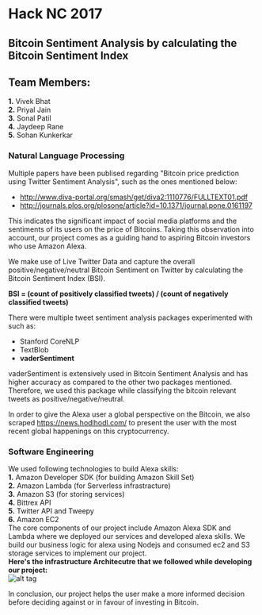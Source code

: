 # Hack NC 2017
## Bitcoin Sentiment Analysis by calculating the Bitcoin Sentiment Index
## Team Members:
<b>1.</b> Vivek Bhat <br>
<b>2.</b> Priyal Jain <br>
<b>3.</b> Sonal Patil  <br>
<b>4.</b> Jaydeep Rane <br>
<b>5.</b> Sohan Kunkerkar <br>

### Natural Language Processing

Multiple papers have been publised regarding "Bitcoin price prediction using Twitter Sentiment Analysis", such as the ones mentioned below:

- http://www.diva-portal.org/smash/get/diva2:1110776/FULLTEXT01.pdf
- http://journals.plos.org/plosone/article?id=10.1371/journal.pone.0161197

This indicates the significant impact of social media platforms and the sentiments of its users on the price of Bitcoins.
Taking this observation into account, our project comes as a guiding hand to aspiring Bitcoin investors who use Amazon Alexa.

We make use of Live Twitter Data and capture the overall positive/negative/neutral Bitcoin Sentiment on Twitter by calculating the Bitcoin Sentiment Index (BSI).

**BSI = (count of positively classified tweets) / (count of negatively classified tweets)**

There were multiple tweet sentiment analysis packages experimented with such as:

- Stanford CoreNLP
- TextBlob
- **vaderSentiment**

vaderSentiment is extensively used in Bitcoin Sentiment Analysis and has higher accuracy as compared to the other two packages mentioned. Therefore, we used this package while classifying the bitcoin relevant tweets as positive/negative/neutral.

In order to give the Alexa user a global perspective on the Bitcoin, we also scraped https://news.hodlhodl.com/ to present the user with the most recent global happenings on this cryptocurrency. 
### Software Engineering <br>
We used following technologies to build Alexa skills:<br>
<b>1.</b> Amazon Developer SDK (for building Amazon Skill Set)<br>
<b>2.</b> Amazon Lambda (for Serverless infrastracture)<br>
<b>3.</b> Amazon S3 (for storing services)<br>
<b>4.</b> Bittrex API <br>
<b>5.</b> Twitter API and Tweepy<br>
<b>6.</b> Amazon EC2 <br>
The core components of our project include Amazon Alexa SDK and Lambda where we deployed our services and developed alexa skills. We build our business logic for alexa using Nodejs and consumed ec2 and S3 storage services to implement our project.
<br>
<b>Here's the infrastructure Architecutre that we followed while developing our project:</b><br>
![alt tag](https://github.com/VivekBhat/HackNC2017/blob/master/resources/Infrastructure%20(1).jpg)</br>

In conclusion, our project helps the user make a more informed decision before deciding against or in favour of investing in Bitcoin.





